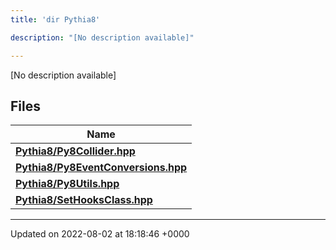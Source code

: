 ```yaml
---
title: 'dir Pythia8'

description: "[No description available]"

---
```







[No description available]

## Files

| Name           |
| -------------- |
| **[Pythia8/Py8Collider.hpp](/documentation/code/darkbit_development/files/py8collider_8hpp/#file-py8collider.hpp)**  |
| **[Pythia8/Py8EventConversions.hpp](/documentation/code/darkbit_development/files/py8eventconversions_8hpp/#file-py8eventconversions.hpp)**  |
| **[Pythia8/Py8Utils.hpp](/documentation/code/darkbit_development/files/py8utils_8hpp/#file-py8utils.hpp)**  |
| **[Pythia8/SetHooksClass.hpp](/documentation/code/darkbit_development/files/sethooksclass_8hpp/#file-sethooksclass.hpp)**  |






-------------------------------

Updated on 2022-08-02 at 18:18:46 +0000

